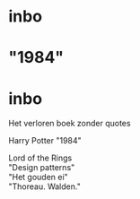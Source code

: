# inbo

# "1984"
# inbo  

Het verloren boek zonder quotes

Harry Potter
"1984"

Lord of the Rings  
"Design patterns"  
"Het gouden ei"  
"Thoreau. Walden."


